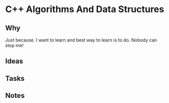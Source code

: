 # C++ Algorithms And Data Structures
## Why

Just because. I want to learn and best way to learn is to do.
Nobody can stop me!

## Ideas

## Tasks

## Notes

